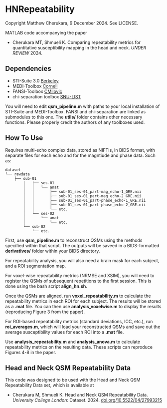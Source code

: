 # HNRepeatability

Copyright Matthew Cherukara, 9 December 2024. See LICENSE.

MATLAB code accompanying the paper
- Cherukara MT, Shmueli K. Comparing repeatability metrics for quantitative susceptibility mapping in the head and neck. *UNDER REVIEW* 2024.


## Dependencies

- STI-Suite 3.0 [Berkeley](https://people.eecs.berkeley.edu/~chunlei.liu/software.html)  
- MEDI-Toolbox [Cornell](http://pre.weill.cornell.edu/mri/pages/qsm.html)  
- FANSI-Toolbox [CMilovic](https://gitlab.com/cmilovic/FANSI-toolbox)  
- chi-separation toolbox [SNU-LIST](https://github.com/SNU-LIST/chi-separation)

You will need to edit **qsm_pipeline.m** with paths to your local installation of STI-Suite and MEDI-Toolbox. FANSI and chi-separation are linked as submodules to this one. The **utils/** folder contains other necessary functions. Please properly credit the authors of any toolboxes used.

## How To Use

Requires multi-echo complex data, stored as NIFTIs, in BIDS format, with separate files for each echo and for the magntiude and phase data. Such as:
```
dataset
└── rawdata 
    ├── sub-01
        │   ├── ses-01
        │   │   └── anat
        │   │       ├── sub-01_ses-01_part-mag_echo-1_GRE.nii
        │   │       ├── sub-01_ses-01_part-mag_echo-2_GRE.nii
        │   │       ├── sub-01_ses-01_part-phase_echo-1_GRE.nii
        │   │       ├── sub-01_ses-01_part-phase_echo-2_GRE.nii
        │   │       └── etc.
        │   └── ses-02
        │       └── anat
        │           └── etc.
        └── sub-02
            └── etc.
```

First, use **qsm_pipeline.m** to reconstruct QSMs using the methods specified within that script. The outputs will be saveed in a BIDS-formatted **derivatives/** folder within your BIDS directory.

For repeatability analysis, you will also need a brain mask for each subject, and a ROI segmentation map. 

For voxel-wise repeatability metrics (NRMSE and XSIM), you will need to register the QSMs of subsequent repetitions to the first session. This is done using the bash script **align_hn.sh**.

Once the QSMs are aligned, run **voxel_repeatability.m** to calculate the repeatability metrics in each ROI for each subject. The results will be stored as a **.mat** file. You can then use **analysis_voxelwise.m** to display the results (reproducing Figure 3 from the paper).

For ROI-based repeatability metrics (standard deviations, ICC, etc.), run **roi_averages.m**, which will load your reconstructed QSMs and save out the average susceptibility values for each ROI into a **.mat** file.

Use **analysis_repeatability.m** and **analysis_anova.m** to calculate repeatability metrics on the resulting data. These scripts can reproduce Figures 4-8 in the paper.

## Head and Neck QSM Repeatability Data

This code was designed to be used with the Head and Neck QSM Repeatability Data set, which is available at
- Cherukara M, Shmueli K. Head and Neck QSM Repeatability Data. *University College London*: Dataset. 2024. [doi.org/10.5522/04/27993215](https://doi.org/10.5522/04/27993215.v1)